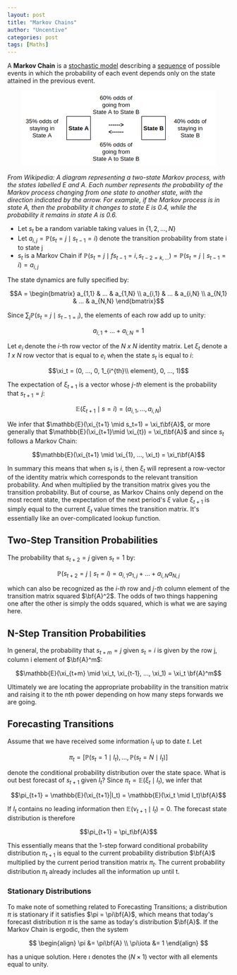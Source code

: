 ```yaml
---
layout: post
title: "Markov Chains"
author: "Uncentive"
categories: post
tags: [Maths]
---
```

A **Markov Chain** is a [stochastic model](https://en.wikipedia.org/wiki/Stochastic_model "Stochastic model") describing a [sequence](https://en.wikipedia.org/wiki/Sequence "Sequence") of possible events in which the probability of each event depends only on the state attained in the previous event.


<p align="center"><img src="assets/img/markov.png" /></p>


*From Wikipedia: A diagram representing a two-state Markov process, with the states labelled E and A. Each number represents the probability of the Markov process changing from one state to another state, with the direction indicated by the arrow. For example, if the Markov process is in state A, then the probability it changes to state E is 0.4, while the probability it remains in state A is 0.6.*

- Let $s_t$ be a random variable taking values in $\{1,2,...,N\}$
- Let $a_{i,j} = \mathbb{P}(s_t=j \mid s_{t-1}=i)$ denote the transition probability from state i to state j
- $s_t$ is a Markov Chain if $\mathbb{P}(s_t=j\mid fs_{t-1}=i, s_{t-2=k,...}) = \mathbb{P}(s_t=j\mid s_{t-1}=i) = a_{i,j}$

The state dynamics are fully specified by:

$$A = \begin{bmatrix}
a_{1,1} & ... & a_{1,N} \\
a_{i,1} & ... & a_{i,N} \\
a_{N,1} & ... & a_{N,N}
\end{bmatrix}$$


Since $\sum_{j}\mathbb{P}(s_t=j \mid s_{t-1=i})$, the elements of each row add up to unity: 


$$a_{i,1} + ... + a_{i,N} = 1$$


Let $e_i$ denote the *i*-th row vector of the *N x N* identity matrix. Let $\xi_t$ denote a *1 x N* row vector that is equal to $e_i$ when the state $s_t$ is equal to *i*: 


$$\xi_t = (0, ..., 0, 1_{i^{th}\\  element}, 0, ..., 1)$$ 


The expectation of $\xi_{t+1}$ is a vector whose *j-th* element is the probability that $s_{t+1} = j$: 


$$\mathbb{E}(\xi_{t+1} \mid s=i)=(a_{i,1}, ..., a_{i,N})$$


We infer that $\mathbb{E}(\xi_{t+1} \mid s_t=1) = \xi_t\bf{A}$, or more generally that $\mathbb{E}(\xi_{t+1}\mid \xi_{t}) = \xi_t\bf{A}$ and since $s_t$ follows a Markov Chain:


$$\mathbb{E}(\xi_{t+1} \mid \xi_{1}, ..., \xi_t) = \xi_t\bf{A}$$


In summary this means that when $s_t$ is *i*, then $\xi_t$ will represent a row-vector of the identity matrix which corresponds to the relevant transition probability. And when multiplied by the transition matrix gives you the transition probability. But of course, as Markov Chains only depend on the most recent state, the expectation of the next period's $\xi$ value $\xi_{t+1}$ is simply equal to the current $\xi_t$ value times the transition matrix. It's essentially like an over-complicated lookup function.


## Two-Step Transition Probabilities
The probability that $s_{t+2}=j$ given $s_t=1$ by:


$$\mathbb{P}(s_{t+2}=j \mid s_t=i)=a_{i,1}a_{1,j}+...+a_{i,N}a_{N,j}$$ 


which can also be recognized as the *i-th* row and *j-th* column element of the transition matrix squared $\bf{A}^2$. The odds of two things happening one after the other is simply the odds squared, which is what we are saying here.


## N-Step Transition Probabilities
In general, the probability that $s_{t+m}=j$ given $s_t=i$ is given by the row j, column i element of $\bf{A}^m$: 


$$\mathbb{E}(\xi_{t+m} \mid \xi_t, \xi_{t-1}, ..., \xi_1) = \xi_t \bf{A}^m$$


Ultimately we are locating the appropriate probability in the transition matrix and raising it to the nth power depending on how many steps forwards we are going.


## Forecasting Transitions

Assume that we have received some information $I_t$ up to date $t$. Let 


$$\pi_t = [\mathbb{P}(s_t=1 \mid I_t), ..., \mathbb{P}(s_t=N \mid I_t)]$$ 


denote the conditional probability distribution over the state space. What is out best forecast of $s_{t+1}$ given $I_t$? Since $\pi_t = \mathbb{E}(\xi_t \mid I_t)$, we infer that 


$$\pi_{t+1} = \mathbb{E}(\xi_{t+1}|I_t) = \mathbb{E}(\xi_t \mid I_t)\bf{A}$$ 


If $I_t$ contains no leading information then $\mathbb{E}(\nu_{t+1} \mid I_t)=0$. The forecast state distribution is therefore 


$$\pi_{t+1} = \pi_t\bf{A}$$ 


This essentially means that the 1-step forward conditional probability distribution $\pi_{t+1}$ is equal to the current probability distribution $\bf{A}$ multiplied by the current period transition matrix $\pi_t$. The current probability distribution $\pi_t$ already includes all the information up until t.

### Stationary Distributions

To make note of something related to Forecasting Transitions; a distribution $\pi$ is stationary if it satisfies $\pi = \pi\bf{A}$, which means that today's forecast distribution $\pi$ is the same as today's distribution $\bf{A}$. If the Markov Chain is ergodic, then the system

$$
\begin{align}
\pi &= \pi\bf{A} \\
\pi\iota &= 1
\end{align}
$$

has a unique solution. Here $\iota$ denotes the $(N \times 1)$ vector with all elements equal to unity.
